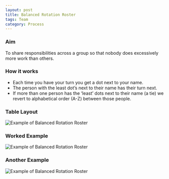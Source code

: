 ```yaml
---
layout: post
title: Balanced Rotation Roster
tags: Team
category: Process
---
```


### Aim

To share responsibilities across a group so that nobody does excessively more work than others.

### How it works

- Each time you have your turn you get a dot next to your name.
- The person with the least dot’s next to their name has their turn next.  
- If more than one person has the ‘least’ dots next to their name (a tie) we revert to alphabetical order (A-Z) between those people.
 
### Table Layout

<img class="img-responsive" alt="Example of Balanced Rotation Roster" src="{{ site.url }}/assets/images/Balanced-Rotation-Roster-Template.png">

### Worked Example

<img class="img-responsive" alt="Example of Balanced Rotation Roster" src="{{ site.url }}/assets/images/Balanced-Rotation-Roster-Template-Filled.png">


### Another Example

<img class="img-responsive" alt="Example of Balanced Rotation Roster" src="{{ site.url }}/assets/images/Balanced-Rotation-Roster.png">
